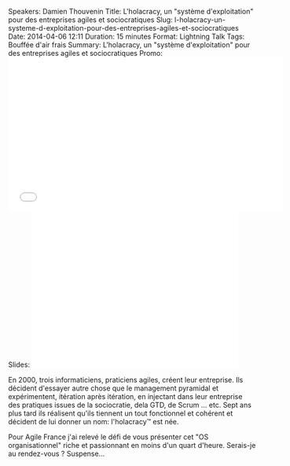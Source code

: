 ﻿Speakers: Damien Thouvenin
Title: L'holacracy, un "système d'exploitation" pour des entreprises agiles et sociocratiques
Slug: l-holacracy-un-systeme-d-exploitation-pour-des-entreprises-agiles-et-sociocratiques
Date: 2014-04-06 12:11
Duration: 15 minutes
Format: Lightning Talk
Tags: Bouffée d'air frais
Summary: L'holacracy, un "système d'exploitation" pour des entreprises agiles et sociocratiques
Promo: <iframe width="560" height="315" src="//www.youtube.com/embed/8IvSkx6--30" frameborder="0" allowfullscreen></iframe>
Slides: <iframe width="420" height="315" src="//www.youtube.com/embed/OQfOfcLzyv4?rel=0" frameborder="0" allowfullscreen></iframe>

En 2000, trois informaticiens, praticiens agiles, créent leur entreprise. Ils décident d'essayer autre chose que le management pyramidal et expérimentent, itération après itération, en injectant dans leur entreprise des pratiques issues de la sociocratie, dela GTD, de Scrum ... etc. Sept ans plus tard ils réalisent qu'ils tiennent un tout fonctionnel et cohérent et décident de lui donner un nom: l'holacracy&trade; est née.

Pour Agile France j'ai relevé le défi de vous présenter cet "OS organisationnel" riche et passionnant en moins d'un quart d'heure. Serais-je au rendez-vous ? Suspense...  


